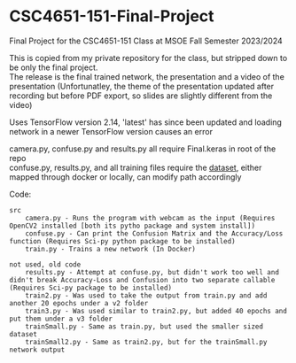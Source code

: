 # CSC4651-151-Final-Project
Final Project for the CSC4651-151 Class at MSOE Fall Semester 2023/2024

This is copied from my private repository for the class, but stripped down to be only the final project.<br/>
The release is the final trained network, the presentation and a video of the presentation (Unfortunatley, the theme of the presentation updated after recording but before PDF export, so slides are slightly different from the video)

Uses TensorFlow version 2.14, 'latest' has since been updated and loading network in a newer TensorFlow version causes an error 

camera.py, confuse.py and results.py all require Final.keras in root of the repo<br/>
confuse.py, results.py, and all training files require the [dataset](https://www.kaggle.com/datasets/kapitanov/hagrid), either mapped through docker or locally, can modify path accordingly


Code:

    src
        camera.py - Runs the program with webcam as the input (Requires OpenCV2 installed [both its pytho package and system install])
        confuse.py - Can print the Confusion Matrix and the Accuracy/Loss function (Requires Sci-py python package to be installed)
        train.py - Trains a new network (In Docker)
        
    not used, old code
        results.py - Attempt at confuse.py, but didn't work too well and didn't break Accuracy-Loss and Confusion into two separate callable (Requires Sci-py package to be installed)
        train2.py - Was used to take the output from train.py and add another 20 epochs under a v2 folder
        train3.py - Was used similar to train2.py, but added 40 epochs and put them under a v3 folder
        trainSmall.py - Same as train.py, but used the smaller sized dataset
        trainSmall2.py - Same as train2.py, but for the trainSmall.py network output
